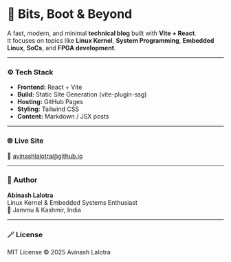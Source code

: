 # 🧩 Bits, Boot & Beyond

A fast, modern, and minimal **technical blog** built with **Vite + React**.  
It focuses on topics like **Linux Kernel**, **System Programming**, **Embedded Linux**, **SoCs**, and **FPGA development**.

---

### ⚙️ Tech Stack
- **Frontend:** React + Vite  
- **Build:** Static Site Generation (vite-plugin-ssg)  
- **Hosting:** GitHub Pages  
- **Styling:** Tailwind CSS  
- **Content:** Markdown / JSX posts  

---

### 🌐 Live Site
🔗 [avinashlalotra@github.io](https://avinashlalotra@github.io)  

---

### 🧠 Author
**Abinash Lalotra**  
Linux Kernel & Embedded Systems Enthusiast  
📍 Jammu & Kashmir, India  

---

### 🪄 License
MIT License © 2025 Avinash Lalotra
